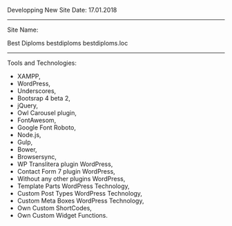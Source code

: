Developping New Site
Date: 17.01.2018

-----
Site Name:

Best Diploms
bestdiploms
bestdiploms.loc

-----
Tools and Technologies:

- XAMPP,
- WordPress,
- Underscores,
- Bootsrap 4 beta 2,
- jQuery,
- Owl Carousel plugin,
- FontAwesom,
- Google Font Roboto,
- Node.js,
- Gulp,
- Bower,
- Browsersync,
- WP Translitera plugin WordPress,
- Contact Form 7 plugin WordPress,
- Without any other plugins WordPress,
- Template Parts WordPress Technology,
- Custom Post Types WordPress Technology,
- Custom Meta Boxes WordPress Technology,
- Own Custom ShortCodes,
- Own Custom Widget Functions.
